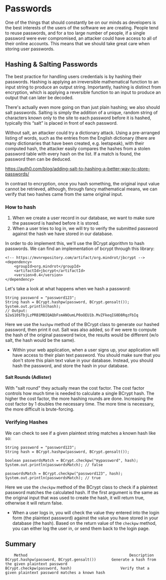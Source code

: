 # Passwords
One of the things that should constantly be on our minds as developers is the best interests of the users of the software we are creating. People tend to reuse passwords, and for a too large number of people, if a single password were ever compromised, an attacker could have access to all of their online accounts. This means that we should take great care when storing user passwords.

## Hashing & Salting Passwords
The best practice for handling users credentials is by hashing their passwords. Hashing is applying an irreversible mathematical function to an input string to produce an output string. Importantly, hashing is distinct from encryption, which is applying a reversible function to an input to produce an output that can later be decoded.

There's actually even more going on than just plain hashing; we also should salt passwords. Salting is simply the addition of a unique, random string of characters known only to the site to each password before it is hashed, typically this “salt” is placed in front of each password.

Without salt, an attacker could try a dictionary attack. Using a pre-arranged listing of words, such as the entries from the English dictionary (there are many dictionaries that have been created, e.g. leetspeak), with their computed hash, the attacker easily compares the hashes from a stolen password table with every hash on the list. If a match is found, the password then can be deduced.

https://auth0.com/blog/adding-salt-to-hashing-a-better-way-to-store-passwords/

In contrast to encryption, once you hash something, the original input value cannot be retrieved, although, through fancy mathematical means, we can verify that two hashes came from the same original input. 

### How to hash
1. When we create a user record in our database, we want to make sure the password is hashed before it is stored.
2. When a user tries to log in, we will try to verify the submitted password against the hash we have stored in our database.

In order to do implement this, we'll use the BCrypt algorithm to hash passwords. We can find an implementation of bcrypt through this library:

    <!-- https://mvnrepository.com/artifact/org.mindrot/jbcrypt -->
    <dependency>
        <groupId>org.mindrot</groupId>
        <artifactId>jbcrypt</artifactId>
        <version>0.4</version>
    </dependency>
Let's take a look at what happens when we hash a password:

    String password = "password123";
    String hash = BCrypt.hashpw(password, BCrypt.gensalt());
    System.out.println(hash);
    // Output: $2a$10$TbjLzPRB1MBIQAQbFsmANOumLP0oOEU1b.MvZFkeqIG0D8RqzFbIq
Here we use the `hashpw` method of the BCrypt class to generate our hashed password, then print it out. Salt was also added, so if we were to compute the hash of the original password twice, the results would be different (w/o salt, the hash would be the same).

- Within your web application, when a user signs up, your application will have access to their plain text password. You should make sure that you don't store this plain text value in your database. Instead, you should hash the password, and store the hash in your database.

#### Salt Rounds (Adlister)
With "salt round" they actually mean the cost factor. The cost factor controls how much time is needed to calculate a single BCrypt hash. The higher the cost factor, the more hashing rounds are done. Increasing the cost factor by 1 doubles the necessary time. The more time is necessary, the more difficult is brute-forcing.

### Verifying Hashes
We can check to see if a given plaintext string matches a known hash like so:

    String password = "password123";
    String hash = BCrypt.hashpw(password, BCrypt.gensalt());
    
    boolean passwordsMatch = BCrypt.checkpw("mypassword", hash);
    System.out.println(passwordsMatch); // false
    
    passwordsMatch = BCrypt.checkpw("password123", hash);
    System.out.println(passwordsMatch); // true

Here we use the `checkpw` method of the BCrypt class to check if a plaintext password matches the calculated hash. If the first argument is the same as the original input that was used to create the hash, it will return true, otherwise it will return false.

- When a user logs in, you will check the value they entered into the login form (the plaintext password) against the value you have stored in your database (the hash). Based on the return value of the `checkpw` method, you can either log the user in, or send them back to the login page.

## Summary
        Method 	                                            Description
    BCrypt.hashpw(password, BCrypt.gensalt()) 	    Generate a hash from the given plaintext password
    BCrypt.checkpw(password, hash) 	                    Verify that a given plaintext password matches a known hash